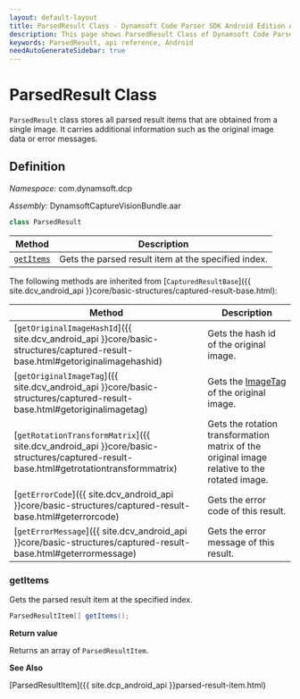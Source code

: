 ```yaml
---
layout: default-layout
title: ParsedResult Class - Dynamsoft Code Parser SDK Android Edition API Reference
description: This page shows ParsedResult Class of Dynamsoft Code Parser SDK Android Edition.
keywords: ParsedResult, api reference, Android
needAutoGenerateSidebar: true
---
```



# ParsedResult Class

`ParsedResult` class stores all parsed result items that are obtained from a single image. It carries additional information such as the original image data or error messages.

## Definition

*Namespace:* com.dynamsoft.dcp

*Assembly:* DynamsoftCaptureVisionBundle.aar

```java
class ParsedResult
```

| Method               | Description |
|----------------------|-------------|
| [`getItems`](#getitems) | Gets the parsed result item at the specified index. |

The following methods are inherited from [`CapturedResultBase`]({{ site.dcv_android_api }}core/basic-structures/captured-result-base.html):

| Method | Description |
| ------ | ----------- |
| [`getOriginalImageHashId`]({{ site.dcv_android_api }}core/basic-structures/captured-result-base.html#getoriginalimagehashid) | Gets the hash id of the original image. |
| [`getOriginalImageTag`]({{ site.dcv_android_api }}core/basic-structures/captured-result-base.html#getoriginalimagetag) | Gets the [ImageTag](image-tag.md) of the original image. |
| [`getRotationTransformMatrix`]({{ site.dcv_android_api }}core/basic-structures/captured-result-base.html#getrotationtransformmatrix) | Gets the rotation transformation matrix of the original image relative to the rotated image. |
| [`getErrorCode`]({{ site.dcv_android_api }}core/basic-structures/captured-result-base.html#geterrorcode) | Gets the error code of this result. |
| [`getErrorMessage`]({{ site.dcv_android_api }}core/basic-structures/captured-result-base.html#geterrormessage) | Gets the error message of this result. |

### getItems

Gets the parsed result item at the specified index.

```java
ParsedResultItem[] getItems();
```

**Return value**

Returns an array of `ParsedResultItem`.

**See Also**

[ParsedResultItem]({{ site.dcp_android_api }}parsed-result-item.html)
